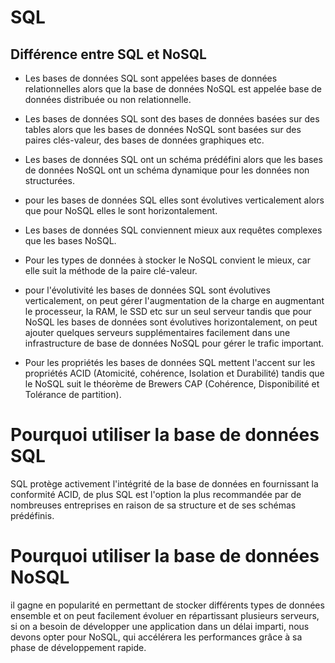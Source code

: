 # SQL

## Différence entre SQL et NoSQL 

*   Les bases de données SQL sont appelées bases de données relationnelles alors que la base de données NoSQL est appelée base de données distribuée ou non relationnelle.

*   Les bases de données SQL sont des bases de données basées sur des tables alors que les bases de données NoSQL sont basées sur des paires clés-valeur, des bases de données graphiques etc.

*   Les bases de données SQL ont un schéma prédéfini alors que les bases de données NoSQL ont un schéma dynamique pour les données non structurées.

*   pour les bases de données SQL elles sont évolutives verticalement alors que pour NoSQL elles le sont horizontalement.

*   Les bases de données SQL conviennent mieux aux requêtes complexes que les bases NoSQL.

*   Pour les types de données à stocker le NoSQL convient le mieux, car elle suit la méthode de la paire clé-valeur.

*   pour l'évolutivité les bases de données SQL sont évolutives verticalement, on peut gérer l'augmentation de la charge en augmentant le processeur, la RAM, le SSD etc sur un seul serveur tandis que pour NoSQL les bases de données sont évolutives horizontalement, on peut ajouter quelques serveurs supplémentaires facilement dans une infrastructure de base de données NoSQL pour gérer le trafic important.

*   Pour les propriétés les bases de données SQL mettent l'accent sur les propriétés ACID (Atomicité, cohérence, Isolation et Durabilité) tandis que le NoSQL suit le théorème de Brewers CAP (Cohérence, Disponibilité et Tolérance de partition).

# Pourquoi utiliser la base de données SQL 

SQL protège activement l'intégrité de la base de données en fournissant la conformité ACID, de plus SQL est l'option la plus recommandée par de nombreuses entreprises en raison de sa structure et de ses schémas prédéfinis.

# Pourquoi utiliser la base de données NoSQL 

il gagne en popularité en permettant de stocker différents types de données ensemble et on peut facilement évoluer en répartissant plusieurs serveurs, si on a besoin de développer une application dans un délai imparti, nous devons opter pour NoSQL, qui accélérera les performances grâce à sa phase de développement rapide.